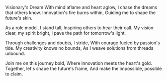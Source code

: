 Visionary's Dream
With mind aflame and heart aglow,
I chase the dreams that others know.
Innovation's fire burns within,
Guiding me to shape the future's skin.

As a role model, I stand tall,
Inspiring others to hear their call.
My vision clear, my spirit bright,
I pave the path for tomorrow's light.

Through challenges and doubts, I stride,
With courage fueled by passion's tide.
My creativity knows no bounds,
As I weave solutions from threads unbound.

Join me on this journey bold,
Where innovation meets the heart's gold.
Together, let's shape the future's frame,
And make the impossible, possible to claim.
